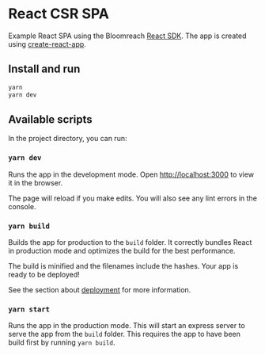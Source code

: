 # React CSR SPA

Example React SPA using the Bloomreach [React SDK](https://www.npmjs.com/package/@bloomreach/react-sdk). The app is created
using [create-react-app](https://github.com/facebook/create-react-app).

## Install and run

```bash
yarn
yarn dev
```

## Available scripts

In the project directory, you can run:

### `yarn dev`

Runs the app in the development mode. Open <http://localhost:3000> to view
it in the browser.

The page will reload if you make edits. You will also see any lint errors in the
console.

### `yarn build`

Builds the app for production to the `build` folder. It correctly bundles React
in production mode and optimizes the build for the best performance.

The build is minified and the filenames include the hashes. Your app is ready
to be deployed!

See the section about [deployment](https://facebook.github.io/create-react-app/docs/deployment)
for more information.

### `yarn start`

Runs the app in the production mode. This will start an express server to serve
the app from the `build` folder. This requires the app to have been build first
by running `yarn build`.

